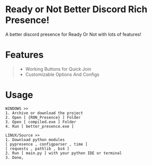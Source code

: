 # Ready or Not Better Discord Rich Presence!
A better discord presence for Ready Or Not with lots of features!

# Features
> * Working Buttons for Quick Join
> * Customizable Options And Configs

# Usage
```
WINDOWS >>
1. Archive or download the project
2. Open [ {RON_Presence} ] Folder
3. Open [ compiled.exe ] Folder
4. Run [ better_presence.exe ]

LINUX/Source >>
1. Download python modules
[ pypresence , configparser , time ]
[ requests , pathlib , bs4 ]
2. Run [ main.py ] with your python IDE or terminal
3. Done,
```
